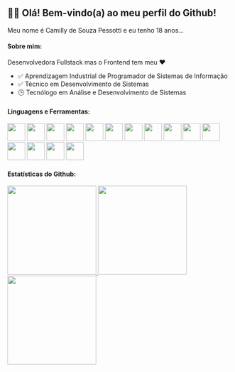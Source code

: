 <div>
  <div>
    <h2>👋🏻 Olá! Bem-vindo(a) ao meu perfil do Github!</h2>
    <p>Meu nome é Camilly de Souza Pessotti e eu tenho 18 anos...</p>
  </div>
  <div>
    <h4>Sobre mim:</h4>
    <p>Desenvolvedora Fullstack mas o Frontend tem meu ❤</p>
    <ul>
      <li>✅ Aprendizagem Industrial de Programador de Sistemas de Informação</li>
      <li>✅ Técnico em Desenvolvimento de Sistemas</li>
      <li>🕒 Tecnólogo em Análise e Desenvolvimento de Sistemas</li>
    </ul>
  </div>
  <!--<div>
    <h4>Contato:</h4>
    <div>
      <a href="#"></a>
    </div>
  </div>-->

  <div>
    <h4>Linguagens e Ferramentas:</h4>
    <div>
      <img height="40em" src="https://cdn.jsdelivr.net/gh/devicons/devicon/icons/intellij/intellij-original.svg" />
      <img height="40em" src="https://cdn.jsdelivr.net/gh/devicons/devicon/icons/java/java-original.svg" />
      <img height="40em" src="https://cdn.jsdelivr.net/gh/devicons/devicon/icons/spring/spring-original.svg" />
      <img height="40em" src="https://cdn.jsdelivr.net/gh/devicons/devicon/icons/figma/figma-original.svg" />
      <img height="40em" src="https://cdn.jsdelivr.net/gh/devicons/devicon/icons/vscode/vscode-original.svg" />
      <!-- <img height="40em" src="https://cdn.jsdelivr.net/gh/devicons/devicon/icons/python/python-original.svg" /> -->
      <img height="40em" src="https://cdn.jsdelivr.net/gh/devicons/devicon/icons/html5/html5-original.svg" />
      <img height="40em" src="https://cdn.jsdelivr.net/gh/devicons/devicon/icons/css3/css3-original.svg" />
      <img height="40em" src="https://cdn.jsdelivr.net/gh/devicons/devicon/icons/sass/sass-original.svg" />
      <img height="40em" src="https://cdn.jsdelivr.net/gh/devicons/devicon/icons/typescript/typescript-original.svg" />
      <img height="40em" src="https://cdn.jsdelivr.net/gh/devicons/devicon/icons/javascript/javascript-original.svg" />
      <img height="40em" src="https://cdn.jsdelivr.net/gh/devicons/devicon/icons/react/react-original.svg" />
      <img height="40em" src="https://cdn.jsdelivr.net/gh/devicons/devicon/icons/nodejs/nodejs-original.svg" />
      <img height="40em" src="https://cdn.jsdelivr.net/gh/devicons/devicon/icons/mysql/mysql-original-wordmark.svg" />
      <!-- <img height="40em" src="https://cdn.jsdelivr.net/gh/devicons/devicon/icons/docker/docker-original.svg" /> -->
      <img height="40em" src="https://cdn.jsdelivr.net/gh/devicons/devicon/icons/npm/npm-original-wordmark.svg" />
      <img height="40em" src="https://cdn.jsdelivr.net/gh/devicons/devicon/icons/git/git-original.svg" />
    </div>
  </div>
  <div>
    <h4>Estatísticas do Github:</h4>
    <div>
      <a href="https://github.com/pessotticamilly">
        <img height="200em" src="https://github-readme-stats.vercel.app/api/top-langs/?username=pessotticamilly&layout=compact&langs_count=8&theme=dracula"/>
        <img height="200em" src="https://github-readme-stats.vercel.app/api?username=pessotticamilly&show_icons=true&theme=dracula&include_all_commits=true&count_private=true"/>
        <img height="200em" src="https://github-readme-streak-stats.herokuapp.com/?user=pessotticamilly&theme=dracula"/>
      </a>
    </div>
  </div>
</div>
